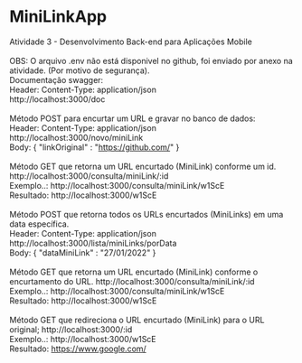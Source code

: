 # MiniLinkApp
Atividade 3 - Desenvolvimento Back-end para Aplicações Mobile</br >
</br >
OBS: O arquivo .env não está disponivel no github, foi enviado por anexo na atividade. (Por motivo de segurança).
</br >
Documentação swagger:<br>
Header: Content-Type: application/json<br>
http://localhost:3000/doc<br>
</br >
Método POST para encurtar um URL e gravar no banco de dados:<br>
Header: Content-Type: application/json<br>
http://localhost:3000/novo/miniLink<br>
Body: { "linkOriginal" : "https://github.com/" }<br>
</br >
Método GET que retorna um URL encurtado (MiniLink) conforme um id.<br >
http://localhost:3000/consulta/miniLink/:id<br >
Exemplo..: http://localhost:3000/consulta/miniLink/w1ScE<br >
Resultado: http://localhost:3000/w1ScE<br >
</br >
Método POST que retorna todos os URLs encurtados (MiniLinks) em uma data específica.<br >
Header: Content-Type: application/json<br>
http://localhost:3000/lista/miniLinks/porData<br>
Body: { "dataMiniLink" : "27/01/2022" }<br>
</br >
Método GET que retorna um URL encurtado (MiniLink) conforme o encurtamento do URL.
http://localhost:3000/consulta/miniLink/:id<br >
Exemplo..: http://localhost:3000/consulta/miniLink/w1ScE<br >
Resultado: http://localhost:3000/w1ScE<br >
</br >
Método GET que redireciona o URL encurtado (MiniLink) para o URL original;
http://localhost:3000/:id<br >
Exemplo..: http://localhost:3000/w1ScE<br >
Resultado: https://www.google.com/<br >
</br >
